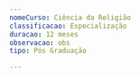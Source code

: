 ```yaml
---
nomeCurso: Ciência da Religião
classificacao: Especialização
duracao: 12 meses
observacao: obs
tipo: Pós Graduação

---
```


